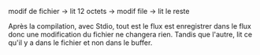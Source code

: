 
modif de fichier -> lit 12 octets -> modif file -> lit le reste

Après la compilation, avec Stdio, tout est le flux est enregistrer dans le flux donc une modification du fichier ne changera rien.
Tandis que l'autre, lit ce qu'il y a dans le fichier et non dans le buffer.


